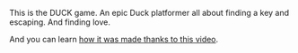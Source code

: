 This is the DUCK game. An epic Duck platformer all about finding a key and escaping. And finding love.

And you can learn [how it was made thanks to this video](https://www.youtube.com/watch?v=U9vqzH65Zzw).
